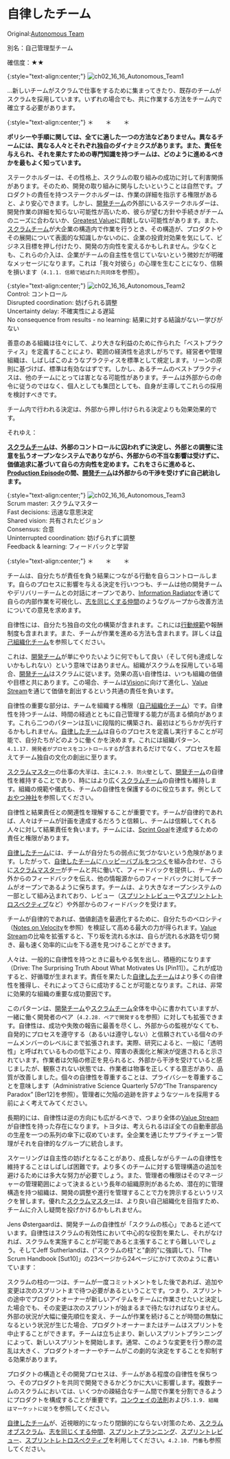 # 自律したチーム

 Original:[Autonomous Team](https://sites.google.com/a/scrumplop.org/published-patterns/product-organization-pattern-language/development-team/autonomous-team)

別名：自己管理型チーム

確信度：★★

{:style="text-align:center;"}
![ch02_16_16_Autonomous_Team1](Images/ch02_16_16_Autonomous_Team1.png)

...新しいチームがスクラムで仕事をするために集まってきたり、既存のチームがスクラムを採用しています。いずれの場合でも、共に作業する方法をチーム内で確立する必要があります。

{:style="text-align:center;"}
＊　　＊　　＊

**ポリシーや手順に関しては、全てに適した一つの方法などありません。異なるチームには、異なる人々とそれぞれ独自のダイナミクスがあります。また、責任を与えられ、それを果たすための専門知識を持つチームは、どのように進めるべきかを最もよく知っています。**

ステークホルダーは、その性格上、スクラムの取り組みの成功に対して利害関係があります。そのため、開発の取り組みに関与したいということは自然です。プロダクトの責任を持つステークホルダーは、作業の詳細を指示する権限があると、より安心できます。しかし、[開発チーム](ch02_14_14_Development_Team.md)の外部にいるステークホルダーは、開発作業の詳細を知らない可能性が高いため、彼らが望む方針や手続きがチームのニーズに合わないか、[Greatest Value](https://sites.google.com/a/scrumplop.org/published-patterns/value-stream/greatest-value)に貢献しない可能性があります。また、​[スクラムチーム](ch02_07_7_Scrum_Team.md)​が大企業の構造内で作業を行うとき、その構造が、プロダクトやその展開について表面的な知識しかないのに、企業の投資対効果を気にして、ビジネス目標を押し付けたり、開発の方向性を変えるかもしれません。少なくとも、これらの介入は、企業がチームの自主性を信じていないという微妙だが明確なメッセージになります。これは「我々対彼ら」の心理を生むことになり、信頼を損います（`4.1.1. 信頼で結ばれた共同体`を参照）。

{:style="text-align:center;"}
![ch02_16_16_Autonomous_Team2](Images/ch02_16_16_Autonomous_Team2.png)<br>
Control: コントロール<br>Disrupted coordination: 妨げられる調整<br>Uncertainty delay: 不確実性による遅延<br>No consequence from results - no learning: 結果に対する結論がないー学びがない

善意のある組織は往々にして、より大きな利益のために作られた「ベストプラクティス」を定義することにより、範囲の経済性を追求しがちです。経営者や管理組織は、しばしばこのようなプラクティスを標準として規定します。リーンの原則に基づけば、標準は有効なはずです。しかし、あるチームのベストプラクティスは、他のチームにとっては害となる可能性があります。チームは外部からの命令に従うのではなく、個人としても集団としても、自身が主導してこれらの採用を検討すべきです。

チーム内で行われる決定は、外部から押し付けられる決定よりも効果効果的です。

それゆえ：

**[スクラムチーム](ch02_07_7_Scrum_Team.md)は、外部のコントロールに囚われずに決定し、外部との調整に注意を払うオープンなシステムでありながら、外部からの不当な影響は受けずに、価値追求に基づいて自らの方向性を定めます。これをさらに進めると、[Production Episode](https://sites.google.com/a/scrumplop.org/published-patterns/value-stream/production-episode)の間、[開発チーム](ch02_14_14_Development_Team.md)は外部からの干渉を受けずに自己統治します。**

{:style="text-align:center;"}
![ch02_16_16_Autonomous_Team3](Images/ch02_16_16_Autonomous_Team3.png)<br>
Scrum master: スクラムマスター<br>Fast decisions: 迅速な意思決定<br>Shared vision: 共有されたビジョン<br>Consensus: 合意<br>Uninterrupted coordination: 妨げられずに調整<br>Feedback & learning: フィードバックと学習

{:style="text-align:center;"}
＊　　＊　　＊

チームは、自分たちが責任を負う結果につながる行動を自らコントロールします。自らのプロセスに影響を与える決定を行いつつも、チームは他の開発チームやデリバリーチームとの対話にオープンであり、[Information Radiator](https://sites.google.com/a/scrumplop.org/published-patterns/value-stream/information-radiator)を通じて自らの内部作業を可視化し、[志を同じくする仲間](ch02_05_5_Birds_of_a_Feather.md)のようなグループから改善方法についての意見を求めます。

自律性には、自分たち独自の文化の構築が含まれます。これには[行動規範](ch02_32_31_Norms_of_Conduct.md)や報酬制度も含まれます。また、チームが作業を進める方法も含まれます。詳しくは[自己組織化チーム](ch02_17_17_Self_Organizing_Team.md)を参照してください。

これは、[開発チーム](ch02_14_14_Development_Team.md)が単にやりたいように何でもして良い（そして何も達成しないかもしれない）という意味ではありません。組織がスクラムを採用している場合、[開発チーム](ch02_14_14_Development_Team.md)はスクラムに従います。効果の高い自律性は、いつも組織の価値や目標と共にあります。この場合、チームは[Vision](https://sites.google.com/a/scrumplop.org/published-patterns/value-stream/vision)に向けて進化し、​[Value Stream](https://sites.google.com/a/scrumplop.org/published-patterns/value-stream)を通じて価値を創出するという共通の責任を負います。

自律性の重要な部分は、チームを組織する権限（[自己組織化チーム](ch02_17_17_Self_Organizing_Team.md)）です。自律性を持つチームは、時間の経過とともに自己管理する能力が高まる傾向があります。これら二つのパターンは互いに段階的に構築され、最初はどちらかが先行するかもしれません。[自律したチーム](ch02_16_16_Autonomous_Team.md)は自らのプロセスを定義し実行することが可能で、自分たちがどのように働くかを決めます。これには組織パターン、`4.1.17. 開発者がプロセスをコントロールする`が含まれるだけでなく、プロセスを超えてチーム独自の文化の創出に至ります。

[スクラムマスター](ch02_20_19_ScrumMaster.md)の仕事の大半は、主に`4.2.9. 防火壁`として、[開発チーム](ch02_14_14_Development_Team.md)の自律性を維持することであり、時にはより広く[スクラムチーム](ch02_07_7_Scrum_Team.md)の自律性も維持します。組織の規範や儀式も、チームの自律性を保護するのに役立ちます。例として[おやつ神社](ch02_21_20_Oyatsu_Jinja_Snack_Shrine_.md)​ を参照してください。

自律性と結果責任との関連性を理解することが重要です。チームが自律的であれば、人々はチームが計画を達成するだろうと信頼し、チームは信頼してくれる人々に対して結果責任を負います。チームには、[Sprint Goal](https://sites.google.com/a/scrumplop.org/published-patterns/value-stream/sprint-goal)​を達成するための責任と権限があります。

[自律したチーム](ch02_16_16_Autonomous_Team.md)には、チームが自分たちの弱点に気づかないという危険があります。したがって、[自律したチーム](ch02_16_16_Autonomous_Team.md)に[ハッピーバブルをつつく](ch02_29_28_Pop_the_Happy_Bubble.md)を組み合わせ、さらに[スクラムマスター](ch02_20_19_ScrumMaster.md)がチームと共に働いて、フィードバックを提供し、チームの外からのフィードバックを伝え、他の情報源からのフィードバックに対してチームがオープンであるように保ちます。チームは、より大きなオープンシステムの一部として組み込まれており、レビュー（[スプリントレビュー](ch02_36_35_Sprint_Review.md)や​[スプリントレトロスペクティブ](ch02_37_36_Sprint_Retrospective.md)など）や外部からのフィードバックを受けます。

チームが自律的であれば、価値創造を最適化するために、自分たちのベロシティ（[Notes on Velocity](https://sites.google.com/a/scrumplop.org/published-patterns/value-stream/notes-on-velocity)を参照）を検証して高める最大の力が得られます。[Value Stream](https://sites.google.com/a/scrumplop.org/published-patterns/value-stream)の比喩を拡張すると、下り坂を流れる水は、自らが流れる水路を切り開き、最も速く効率的に山を下る道を見つけることができます。

人々は、一般的に自律性を持つときに最もやる気を出し、積極的になります（Drive: The Surprising Truth About What Motivates Us [Pin11]）。これが成功すると、好循環が生まれます。責任を果たした[自律したチーム](ch02_16_16_Autonomous_Team.md)はより多くの自律性を獲得し、それによってさらに成功することが可能となります。これは、非常に効果的な組織の重要な成功要因です。

このパターンは、[開発チーム](ch02_14_14_Development_Team.md)や[スクラムチーム](ch02_07_7_Scrum_Team.md)全体を中心に書かれていますが、一緒に働く開発者のペア（`4.2.28. ペアで開発する`を参照）に対しても拡張できます。自律性は、成功や失敗の報告に最善を尽くし、外部からの監視がなくても、自発的にプロセスを遵守する（あるいは遵守しない）と信頼されている個々のチームメンバーのレベルにまで拡張されます。実際、研究によると、一般に「透明性」と呼ばれているものの低下により、障害の表面化と解決が促進されると示されています。作業者は欠陥の修正を見られると、外部から干渉を受けていると感じましたが、観察されない状態では、作業者は物事を正しくする意志があり、品質が改善しました。個々の自律性を尊重することは、プライバシーを尊重することを意味します（Administrative Science Quarterly 57の“The Transparency Paradoxˮ [Ber12]を参照）。管理者に欠陥の追跡を許すようなツールを採用する前によく考えてみてください。

長期的には、自律性は逆の方向にも広がるべきで、つまり全体の[Value Stream](https://sites.google.com/a/scrumplop.org/published-patterns/value-stream)が自律性を持った存在になります。トヨタは、考えられるほぼ全ての自動車部品の生産を一つの系列の傘下に収めています。全企業を通じたサプライチェーン管理がそれを自律的なグループに統合します。

スケーリングは自主性の妨げとなることがあり、成長しながらチームの自律性を維持することはしばしば困難です。より多くのチームに対する管理構造の追加を避けるためには多大な努力が必要でしょう。また、管理者の権限はそのマネージャーの管理範囲によって決まるという長年の組織原則があるため、潜在的に管理構造を持つ組織は、開発の調整や進行を管理することで力を誇示するというリスクを冒します。優れた[スクラムマスター](ch02_20_19_ScrumMaster.md)は、より良い自己組織化を目指すため、チームに介入し疑問を投げかけるかもしれません。

Jens Østergaardは、開発チームの自律性が「スクラムの核心」であると述べています。自律性はスクラムの有効性において中心的な役割を果たし、それがなければ、スクラムを実施することが可能であると主張することすら難しいでしょう。そしてJeff Sutherlandは、("スクラムの柱"と"劇的"に強調して)、「The Scrum Handbook [Sut10]」の23ページから24ページにかけて次のように書いています：

スクラムの柱の一つは、チームが一度コミットメントをした後であれば、追加や変更は次のスプリントまで待つ必要があるということです。つまり、スプリントの途中でプロダクトオーナーが新しいアイテムをチームに作業させたいと決定した場合でも、その変更は次のスプリントが始まるまで待たなければなりません。外部の状況が大幅に優先順位を変え、チームが作業を続けることが時間の無駄になるという状況が生じた場合、プロダクトオーナーまたはチームはスプリントを中止することができます。チームは立ち止まり、新しいスプリントプランニングによって、新しいスプリントを開始します。通常、このような変更を行う際の混乱は大きく、プロダクトオーナーやチームがこの劇的な決定をすることを抑制する効果があります。

プロダクトの構造とその開発プロセスは、チームがある程度の自律性を保ちつつ、そのプロダクトを共同で開発できるかどうかに大いに影響します。複数チームのスクラムにおいては、いくつかの疎結合なチーム間で作業を分割できるようにプロダクトを構成することが重要です。[コンウェイの法則](ch02_04_4_Conway_s_Law.md)および`5.1.9. 組織はマーケットに従う`を参照してください。

[自律したチーム](ch02_16_16_Autonomous_Team.md)が、近視眼的になったり閉鎖的にならない対策のため、[スクラムオブスクラム](ch02_35_34_Scrum_of_Scrums.md)​、[志を同じくする仲間](ch02_05_5_Birds_of_a_Feather.md)、[スプリントプランニング](ch02_25_24_Sprint_Planning.md)、[スプリントレビュー](ch02_36_35_Sprint_Review.md)、[スプリントレトロスペクティブ](ch02_37_36_Sprint_Retrospective.md)を利用してください。`4.2.10. 門番`も参照してください。

